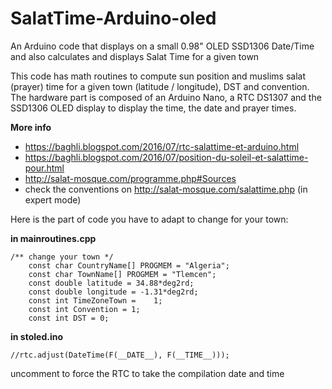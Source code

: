 # SalatTime-Arduino-oled
An Arduino code that displays on a small 0.98" OLED SSD1306 Date/Time and also calculates and displays Salat Time for a given town

This code has math routines to compute sun position and muslims salat (prayer) time for a given town (latitude / longitude), DST and convention.
The hardware part is composed of an Arduino Nano, a RTC DS1307 and the SSD1306 OLED display to display the time, the date and prayer times.

**More info**
  - https://baghli.blogspot.com/2016/07/rtc-salattime-et-arduino.html
  - https://baghli.blogspot.com/2016/07/position-du-soleil-et-salattime-pour.html
  - http://salat-mosque.com/programme.php#Sources
  - check the conventions on http://salat-mosque.com/salattime.php  (in expert mode)

Here is the part of code you have to adapt to change for your town:

**in mainroutines.cpp**
```
/** change your town */
	const char CountryName[] PROGMEM = "Algeria";
	const char TownName[] PROGMEM = "Tlemcen";
	const double latitude = 34.88*deg2rd;
	const double longitude = -1.31*deg2rd;
	const int TimeZoneTown = 	1;
	const int Convention = 1;
	const int DST = 0;
```
**in stoled.ino**
```
//rtc.adjust(DateTime(F(__DATE__), F(__TIME__)));
```
uncomment to force the RTC to take the compilation date and time
